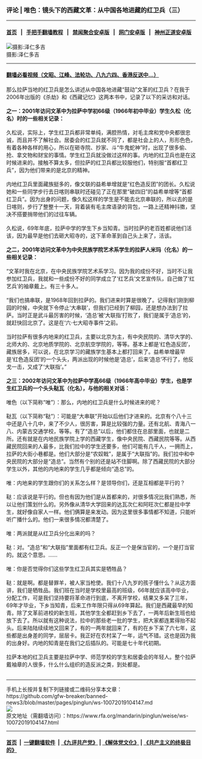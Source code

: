 ### 评论 | 唯色：镜头下的西藏文革：从中国各地进藏的红卫兵（三）
------------------------

#### [首页](https://github.com/gfw-breaker/banned-news3/blob/master/README.md) &nbsp;&nbsp;|&nbsp;&nbsp; [手把手翻墙教程](https://github.com/gfw-breaker/guides/wiki) &nbsp;&nbsp;|&nbsp;&nbsp; [禁闻聚合安卓版](https://github.com/gfw-breaker/bn-android) &nbsp;&nbsp;|&nbsp;&nbsp; [网门安卓版](https://github.com/oGate2/oGate) &nbsp;&nbsp;|&nbsp;&nbsp; [神州正道安卓版](https://github.com/SzzdOgate/update) 



<div id="headerimg">
 <img alt="摄影:泽仁多吉" src="https://www.rfa.org/mandarin/pinglun/weise/ws-10072019104147.html/006.jpg/image" title="摄影:泽仁多吉"/>
 <div id="headerimgcontents">
  <div id="headerimgcaption">
   <span>
    摄影:泽仁多吉
   </span>
   <!-- zoomattribute -->
  </div>
  <!-- headerimgcaption -->
 </div>
 <!-- headerimagecontents -->
</div>

<hr/>


#### [翻墙必看视频（文昭、江峰、法轮功、八九六四、香港反送中...）](https://github.com/gfw-breaker/banned-news3/blob/master/pages/links.md)

<div id="storytext">
 <div>
  <div class="slot_header">
  </div>
 </div>
 <p>
  那么拉萨当地的红卫兵是怎么讲述从中国各地进藏“鼓动”文革的红卫兵？在我于2006年出版的《杀劫》和《西藏记忆》这两本书中，记录了以下的采访和对话。
  <br/>
  <br/>
  <b>
   之一：2001年访问文革中为拉萨中学初66级（1966年初中毕业）学生久松（化名）时的一些相关记录：
  </b>
  <br/>
  <br/>
  久松说，实际上，学生红卫兵都非常单纯，满腔热情，对毛主席和党中央都很忠诚，而且并不了解社会。居委会的红卫兵就不同了，都是社会上的人，形形色色，有着各种各样的用心，所以在砸寺院、抄家、斗“牛鬼蛇神”时，出现了很多偷、抢、拿文物和财宝的事情。学生红卫兵就没做过这样的事。内地的红卫兵也是在这时候进来的。接触不算太多，但拉萨的红卫兵都比较服他们，特别服“首都红卫兵”，因为他们带来的是北京的精神。
  <br/>
  <br/>
  内地红卫兵里面藏族挺多的，像文联的益希单增就是“红色造反团”的团长。久松说她和一些同学步行去日喀则串联时还碰见了正在那里“破四旧”的益希单增等“首都红卫兵”。因为出身的问题，像久松这样的学生是不能去北京串联的，所以去的是日喀则，步行了整整十一天，背着装有毛主席语录的背包，一路上还精神抖擞，坚决不搭要捎带他们的过往车辆。
  <br/>
  <br/>
  久松说，69年年底，拉萨中学的学生下乡当知青。当时拉萨的老百姓都说他们活该，因为最早是他们去砸大昭寺的，这下革命革到自己头上来了，活该。
  <br/>
  <b>
   <br/>
   之二，2001年访问文革中为中央民族学院艺术系学生的拉萨人米玛（化名）的一些相关记录：
  </b>
  <br/>
  <br/>
  “文革时我在北京，在中央民族学院艺术系学习。因为我的成份不好，当时不让我参加红卫兵，我就和一些成份不好的同学成立了‘红艺兵’文艺宣传队，自己做了‘红艺兵’的袖章戴上。有三十多人。
  <br/>
  <br/>
  “我们也搞串联，是1968年回到拉萨的。我们进来时算是很晚了。记得我们刚到柳园的时候，中央就下令停止‘大串联’，但我们已经到了柳园，还是想办法到了拉萨。当时正是武斗最厉害的时候，‘造总’被‘大联指’打败了，我们是属于‘造总’的，就赶快回北京了。这是在‘六·七大昭寺事件’之前。
  <br/>
  <br/>
  当时拉萨有很多内地来的红卫兵，主要以北京为主，有中央民院的、清华大学的、北师大的、北京地质学院的、北京航空学院的，等等。基本上都是‘红色造反团’，藏族居多，可以说，在北京学习的藏族学生基本上都打回来了。益希单增最早是‘红色造反团’的一个头头，两派出现的时候他是‘造总’，后来‘造总’不行了，他反戈一击，又成了‘大联指’。”
  <br/>
  <br/>
  <b>
   之三：2002年访问文革中为拉萨中学高66级（1966年高中毕业）学生，也是学生红卫兵的一个头头鞑瓦（化名），与他的相关对话：
  </b>
  <br/>
  <br/>
  唯色（以下简称“唯”）：那么，内地的红卫兵是什么时候进来的呢？
  <br/>
  <br/>
  鞑瓦（以下简称“鞑”）：可能是“大串联”开始以后他们才进来的。北京有个八十三中还是八十几中，来了不少人，很厉害，算是比较强的力量。还有北航、青海八一八、内蒙古交通学校，等等。有了“造总”以后，他们都住在总部里面，也就是二所。还有就是在内地民族学院上学的西藏学生，像中央民院、西藏民院等等。从西藏民院回来的人最多，比我们拉中的学生还要多，他们可能有几千人，一拥而上，拉萨的大街小巷都是。他们大部分是“农奴戟”，是属于“大联指”的。我们拉中和中央民院的大部分是“造总”。当然有个别的还是站不住脚啊。除了西藏民院的大部分学生以外，其他的内地来的学生几乎都是倾向“造总”的。
  <br/>
  <br/>
  唯：内地来的学生跟你们的关系怎么样？是领导你们，还是互相都是平行的？
  <br/>
  <br/>
  鞑：应该说是平行的。但也有因为他们是从首都来的，对很多情况比我们熟悉，所以让他们策划什么的。另外像从清华大学回来的达瓦次仁和阿旺次仁都是拉中学生，就好像自家人一样。他们俩算是来发动。因为这里很多事情都不知道，只能听听广播什么的。他们一来很多情况都清楚了。
  <br/>
  <br/>
  唯：两派就是从红卫兵分化出来的吗？
  <br/>
  <br/>
  鞑：对。“造总”和“大联指”里面都有红卫兵。反正一个是保当官的，一个是打当官的。就这个意思。……
  <br/>
  <br/>
  唯：你是否觉得你们这些学生红卫兵其实是牺牲品？
  <br/>
  <br/>
  鞑：就是啊。都是替罪羊，被人家当枪使。我们十八九岁的孩子懂什么？从这方面讲，我们是牺牲品。我们班在当时是学校里最高的班级，66年就应该高中毕业，分配工作，可是我们坚持要将革命进行到底，不离开学校，结果又多呆了三年，69年才毕业，下乡当知青，后来工作年限只得从69年算起。我们是西藏最早的知青。除了文革前进校的新生班，其他学生全都赶到乡下去了，一两年后新生班也给放下去了。所以就有这种说法，拉中的那些老一批的学生，把大家都连累得抬不起头。后来陆陆续续地又回来了，有的一两年就回来了，有的在乡下呆了六七年，这些都是出身差的同学，层层卡。我正好在农村呆了一年，运气不错。这也是因为我的出身好。内地的知青是在我们之后插队的。可能是七十年代初期。
  <br/>
  <br/>
  拉萨本地的红卫兵主要是拉萨中学、师范学校的学生和居委会的年轻人。整个拉萨戴袖章的人很多，什么什么组织的造反派之类，到处都是。
  <br/>
  <br/>
 </p>
</div>

<hr/>
手机上长按并复制下列链接或二维码分享本文章：<br/>
https://github.com/gfw-breaker/banned-news3/blob/master/pages/pinglun/ws-10072019104147.md <br/>
<a href='https://github.com/gfw-breaker/banned-news3/blob/master/pages/pinglun/ws-10072019104147.md'><img src='https://github.com/gfw-breaker/banned-news3/blob/master/pages/pinglun/ws-10072019104147.md.png'/></a> <br/>
原文地址（需翻墙访问）：https://www.rfa.org/mandarin/pinglun/weise/ws-10072019104147.html


------------------------
#### [首页](https://github.com/gfw-breaker/banned-news3/blob/master/README.md) &nbsp;|&nbsp; [一键翻墙软件](https://github.com/gfw-breaker/nogfw/blob/master/README.md) &nbsp;| [《九评共产党》](https://github.com/gfw-breaker/9ping.md/blob/master/README.md#九评之一评共产党是什么) | [《解体党文化》](https://github.com/gfw-breaker/jtdwh.md/blob/master/README.md) | [《共产主义的终极目的》](https://github.com/gfw-breaker/gczydzjmd.md/blob/master/README.md)


<img src='http://gfw-breaker.win/banned-news3/pages/pinglun/ws-10072019104147.md' width='0px' height='0px'/>